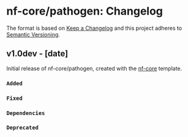 # nf-core/pathogen: Changelog

The format is based on [Keep a Changelog](https://keepachangelog.com/en/1.0.0/)
and this project adheres to [Semantic Versioning](https://semver.org/spec/v2.0.0.html).

## v1.0dev - [date]

Initial release of nf-core/pathogen, created with the [nf-core](https://nf-co.re/) template.

### `Added`

### `Fixed`

### `Dependencies`

### `Deprecated`
